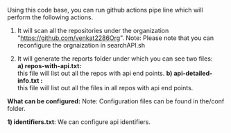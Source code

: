 Using this code base, you can run github actions pipe line which will perform the following actions.

1) It will scan all the repositories under the organization "https://github.com/venkat2286Org". Note: Please note that you can reconfigure the orgnaization in searchAPI.sh

2) It will generate the reports folder under which you can see two files:<br>
  **a) repos-with-api.txt:** <br> this file will list out all the repos with api end points.
  **b) api-detailed-info.txt :** <br> this file will list out all the files in all repos with api end points.
  
  
  
  **What can be configured:**
  Note: Configuration files can be found in the/conf folder.
  
  **1) identifiers.txt**: We can configure api identifiers.
